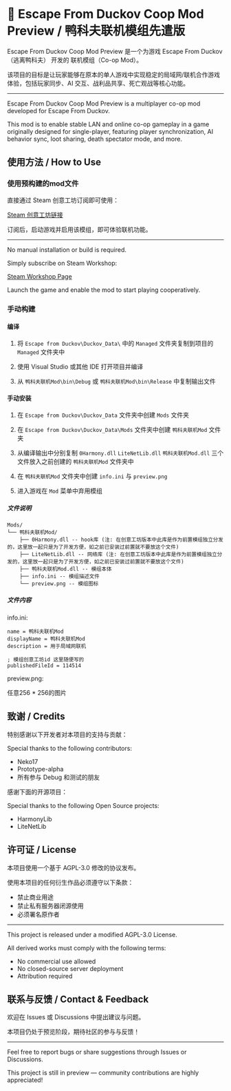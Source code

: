 # 🦆 Escape From Duckov Coop Mod Preview / 鸭科夫联机模组先遣版

Escape From Duckov Coop Mod Preview 是一个为游戏 Escape From Duckov（逃离鸭科夫） 开发的 联机模组（Co-op Mod）。

该项目的目标是让玩家能够在原本的单人游戏中实现稳定的局域网/联机合作游戏体验，包括玩家同步、AI 交互、战利品共享、死亡观战等核心功能。

---

Escape From Duckov Coop Mod Preview is a multiplayer co-op mod developed for Escape From Duckov.

This mod is to enable stable LAN and online co-op gameplay in a game originally designed for single-player, featuring player synchronization, AI behavior sync, loot sharing, death spectator mode, and more.

## 使用方法 / How to Use

### 使用预构建的mod文件

直接通过 Steam 创意工坊订阅即可使用：

[Steam 创意工坊链接](https://steamcommunity.com/sharedfiles/filedetails/?id=3591341282)

订阅后，启动游戏并启用该模组，即可体验联机功能。

---

No manual installation or build is required.

Simply subscribe on Steam Workshop:

[Steam Workshop Page](https://steamcommunity.com/sharedfiles/filedetails/?id=3591341282)

Launch the game and enable the mod to start playing cooperatively.

### 手动构建

#### 编译

1. 将 `Escape from Duckov\Duckov_Data\` 中的 `Managed` 文件夹复制到项目的 `Managed` 文件夹中

2. 使用 Visual Studio 或其他 IDE 打开项目并编译

3. 从 `鸭科夫联机Mod\bin\Debug` 或 `鸭科夫联机Mod\bin\Release` 中复制输出文件

#### 手动安装

1. 在 `Escape from Duckov\Duckov_Data` 文件夹中创建 `Mods` 文件夹

2. 在 `Escape from Duckov\Duckov_Data\Mods` 文件夹中创建 `鸭科夫联机Mod` 文件夹

3. 从编译输出中分别复制 `0Harmony.dll` `LiteNetLib.dll` `鸭科夫联机Mod.dll` 三个文件放入之前创建的 `鸭科夫联机Mod` 文件夹中

4. 在 `鸭科夫联机Mod` 文件夹中创建 `info.ini` 与 `preview.png`

5. 进入游戏在 `Mod` 菜单中弃用模组

##### 文件说明

```
Mods/
└── 鸭科夫联机Mod/
    ├── 0Harmony.dll -- hook库 (注: 在创意工坊版本中此库是作为前置模组独立分发的，这里放一起只是为了开发方便，如之前已安装过前置就不要放这个文件)
    ├── LiteNetLib.dll -- 网络库 (注: 在创意工坊版本中此库是作为前置模组独立分发的，这里放一起只是为了开发方便，如之前已安装过前置就不要放这个文件)
    ├── 鸭科夫联机Mod.dll -- 模组本体
    ├── info.ini -- 模组描述文件
    └── preview.png -- 模组图标
```

##### 文件内容

info.ini: 
```
name = 鸭科夫联机Mod
displayName = 鸭科夫联机Mod
description = 用于局域网联机

; 模组创意工坊id 这里随便写的
publishedFileId = 114514
``` 

preview.png:

任意256 * 256的图片

## 致谢 / Credits

特别感谢以下开发者对本项目的支持与贡献：

Special thanks to the following contributors:

-  Neko17
-  Prototype-alpha
-  所有参与 Debug 和测试的朋友

感谢下面的开源项目：

Special thanks to the following Open Source projects:

-  HarmonyLib
-  LiteNetLib

## 许可证 / License

本项目使用一个基于 AGPL-3.0 修改的协议发布。

使用本项目的任何衍生作品必须遵守以下条款：

-   禁止商业用途
-   禁止私有服务器闭源使用
-   必须署名原作者

---

This project is released under a modified AGPL-3.0 License.

All derived works must comply with the following terms:

-   No commercial use allowed
-   No closed-source server deployment
-   Attribution required

## 联系与反馈 / Contact & Feedback

欢迎在 Issues 或 Discussions 中提出建议与问题。

本项目仍处于预览阶段，期待社区的参与与反馈！

---

Feel free to report bugs or share suggestions through Issues or Discussions.

This project is still in preview — community contributions are highly appreciated!
